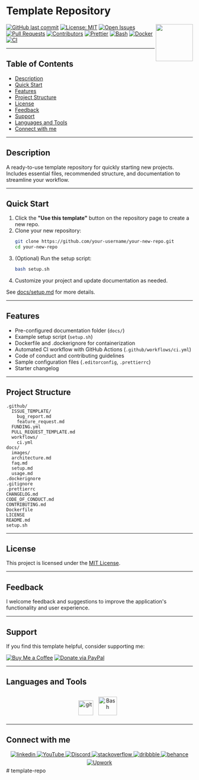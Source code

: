 # Template Repository

<img align="right" src="https://media.giphy.com/media/du3J3cXyzhj75IOgvA/giphy.gif" width="100"/>

[![GitHub last commit](https://img.shields.io/github/last-commit/Alexandrbig1/template-repo?style=for-the-badge)](https://github.com/Alexandrbig1/template-repo/commits/main)
[![License: MIT](https://img.shields.io/github/license/Alexandrbig1/template-repo?style=for-the-badge)](https://github.com/Alexandrbig1/template-repo/blob/main/LICENSE)
[![Open Issues](https://img.shields.io/github/issues/Alexandrbig1/template-repo?style=for-the-badge)](https://github.com/Alexandrbig1/template-repo/issues)
[![Pull Requests](https://img.shields.io/github/issues-pr/Alexandrbig1/template-repo?style=for-the-badge)](https://github.com/Alexandrbig1/template-repo/pulls)
[![Contributors](https://img.shields.io/github/contributors/Alexandrbig1/template-repo?style=for-the-badge)](https://github.com/Alexandrbig1/template-repo/graphs/contributors)
[![Prettier](https://img.shields.io/badge/code_style-prettier-ff69b4.svg?style=for-the-badge&logo=prettier)](https://prettier.io/)
[![Bash](https://img.shields.io/badge/bash-scripting-4EAA25?logo=gnubash&logoColor=white&style=for-the-badge)](https://www.gnu.org/software/bash/)
[![Docker](https://img.shields.io/badge/Docker-ready-blue?logo=docker&style=for-the-badge)](Dockerfile)
[![CI](https://github.com/Alexandrbig1/template-repo/actions/workflows/ci.yml/badge.svg?style=for-the-badge)](https://github.com/Alexandrbig1/template-repo/actions/workflows/ci.yml)

---

## Table of Contents

- [Description](#description)
- [Quick Start](#quick-start)
- [Features](#features)
- [Project Structure](#project-structure)
- [License](#license)
- [Feedback](#feedback)
- [Support](#support)
- [Languages and Tools](#languages-and-tools)
- [Connect with me](#connect-with-me)

---

## Description

A ready-to-use template repository for quickly starting new projects. Includes essential files, recommended structure, and documentation to streamline your workflow.

---

## Quick Start

1. Click the **"Use this template"** button on the repository page to create a new repo.
2. Clone your new repository:
   ```sh
   git clone https://github.com/your-username/your-new-repo.git
   cd your-new-repo
   ```
3. (Optional) Run the setup script:
   ```sh
   bash setup.sh
   ```
4. Customize your project and update documentation as needed.

See [docs/setup.md](docs/setup.md) for more details.

---

## Features

- Pre-configured documentation folder (`docs/`)
- Example setup script (`setup.sh`)
- Dockerfile and .dockerignore for containerization
- Automated CI workflow with GitHub Actions (`.github/workflows/ci.yml`)
- Code of conduct and contributing guidelines
- Sample configuration files (`.editorconfig`, `.prettierrc`)
- Starter changelog

---

## Project Structure

```
.github/
  ISSUE_TEMPLATE/
    bug_report.md
    feature_request.md
  FUNDING.yml
  PULL_REQUEST_TEMPLATE.md
  workflows/
    ci.yml
docs/
  images/
  architecture.md
  faq.md
  setup.md
  usage.md
.dockerignore
.gitignore
.prettierrc
CHANGELOG.md
CODE_OF_CONDUCT.md
CONTRIBUTING.md
Dockerfile
LICENSE
README.md
setup.sh
```

---

## License

This project is licensed under the [MIT License](LICENSE).

---

## Feedback

I welcome feedback and suggestions to improve the application's functionality and user experience.

---

## Support

If you find this template helpful, consider supporting me:

[![Buy Me a Coffee](https://img.shields.io/badge/buy%20me%20a%20coffee-yellow?logo=buy-me-a-coffee&style=for-the-badge)](https://www.buymeacoffee.com/alexsmagin)
[![Donate via PayPal](https://img.shields.io/badge/paypal-donate-blue?logo=paypal&style=for-the-badge)](https://paypal.me/alexandrsmagin)

---

## Languages and Tools

<div align="center">
<a href="https://git-scm.com/" target="_blank" rel="noreferrer">
<img src="https://www.vectorlogo.zone/logos/git-scm/git-scm-icon.svg" alt="git" width="40" height="40"/></a>
<a href="https://www.gnu.org/software/bash/" target="_blank"><img style="margin: 10px" src="https://profilinator.rishav.dev/skills-assets/gnu_bash-icon.svg" alt="Bash" height="50" /></a> 
</div>

---

## Connect with me

<div align="center">
<a href="https://linkedin.com/in/alex-smagin29" target="_blank">
<img src=https://img.shields.io/badge/linkedin-%231E77B5.svg?&style=for-the-badge&logo=linkedin&logoColor=white alt=linkedin style="margin-bottom: 5px;" />
</a>
<a href="https://www.youtube.com/@AlexSmaginDev" target="_blank">
<img src="https://img.shields.io/badge/youtube-%23FF0000.svg?&style=for-the-badge&logo=youtube&logoColor=white" alt="YouTube" style="margin-bottom: 5px;" />
</a>
<a href="https://discord.gg/t6MGsCqdFX" target="_blank">
<img src="https://img.shields.io/badge/discord-%237289DA.svg?&style=for-the-badge&logo=discord&logoColor=white" alt="Discord" style="margin-bottom: 5px;" />
</a>
<a href="https://stackoverflow.com/users/22484161/alex-smagin" target="_blank">
<img src=https://img.shields.io/badge/stackoverflow-%23F28032.svg?&style=for-the-badge&logo=stackoverflow&logoColor=white alt=stackoverflow style="margin-bottom: 5px;" />
</a>
<a href="https://dribbble.com/Alexandrbig1" target="_blank">
<img src=https://img.shields.io/badge/dribbble-%23E45285.svg?&style=for-the-badge&logo=dribbble&logoColor=white alt=dribbble style="margin-bottom: 5px;" />
</a>
<a href="https://www.behance.net/a1126" target="_blank">
<img src=https://img.shields.io/badge/behance-%23191919.svg?&style=for-the-badge&logo=behance&logoColor=white alt=behance style="margin-bottom: 5px;" />
</a>
<a href="https://www.upwork.com/freelancers/~0117da9f9f588056d2" target="_blank">
<img src="https://img.shields.io/badge/upwork-%230077B5.svg?&style=for-the-badge&logo=upwork&logoColor=white&color=%23167B02" alt="Upwork" style="margin-bottom: 5px;" />
</a>
</div>
# template-repo
